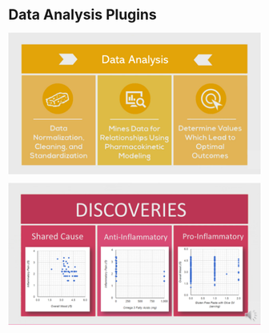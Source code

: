 # Data Analysis Plugins

![](data-analysis-plugins/data-analysis.PNG)

![](data-analysis-plugins/discovery-scatterplots.PNG)
